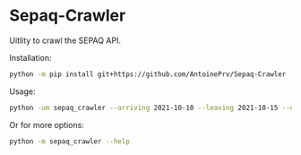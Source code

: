 # Sepaq-Crawler
Uitlity to crawl the SEPAQ API.

Installation:
```bash
python -m pip install git+https://github.com/AntoinePrv/Sepaq-Crawler
```

Usage:
```bash
python -um sepaq_crawler --arriving 2021-10-10 --leaving 2021-10-15 --distance 100
```

Or for more options:
```bash
python -m sepaq_crawler --help
```

